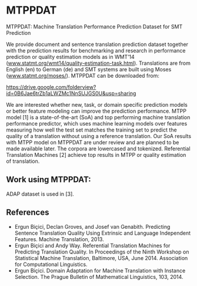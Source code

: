 MTPPDAT
=======

MTPPDAT: Machine Translation Performance Prediction Dataset for SMT Prediction

We provide document and sentence translation prediction dataset together with the prediction results for benchmarking and research in performance prediction or quality estimation models as in WMT’14 (www.statmt.org/wmt14/quality-estimation-task.html). Translations are from English (en) to German (de) and SMT systems are built using Moses (www.statmt.org/moses/). MTPPDAT can be downloaded from:

https://drive.google.com/folderview?id=0B6Jae6trZb1aLWZMc1NnSUJGS0U&usp=sharing

We are interested whether new, task, or domain specific prediction models or better feature modeling can improve the prediction performance. MTPP model [1] is a state-of-the-art (SoA) and top performing machine translation performance predictor, which uses machine learning models over features measuring how well the test set matches the training set to predict the quality of a translation without using a reference translation. Our SoA results with MTPP model on MTPPDAT are under review and are planned to be made available later. The corpora are lowercased and tokenized. Referential Translation Machines [2] achieve top results in MTPP or quality estimation of translation.

Work using MTPPDAT:
-------------------

ADAP dataset is used in [3].


References
----------

- Ergun Biçici, Declan Groves, and Josef van Genabith. Predicting Sentence Translation Quality Using Extrinsic and Language Independent Features. Machine Translation, 2013.
- Ergun Biçici and Andy Way. Referential Translation Machines for Predicting Translation Quality. In Proceedings of the Ninth Workshop on Statistical Machine Translation, Baltimore, USA, June 2014. Association for Computational Linguistics.
- Ergun Biçici. Domain Adaptation for Machine Translation with Instance Selection. The Prague Bulletin of Mathematical Linguistics, 103, 2014.

